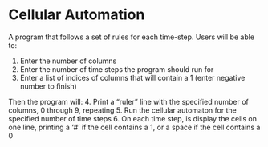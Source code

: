 # Cellular Automation

A program that follows a set of rules for each time-step.
Users will be able to:

1. Enter the number of columns
2. Enter the number of time steps the program should run for
3. Enter a list of indices of columns that will contain a 1 (enter negative number to finish)

Then the program will:
4. Print a “ruler” line with the specified number of columns, 0 through 9, repeating
5. Run the cellular automaton for the specified number of time steps
6. On each time step, is display the cells on one line, printing a ‘#’ if the cell contains a 1, or a space if the cell contains a 0
